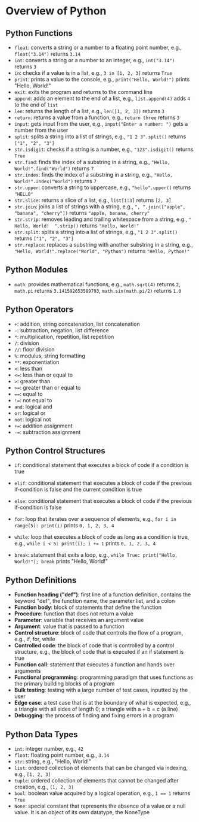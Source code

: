 # Overview of Python

## Python Functions

- `float`: converts a string or a number to a floating point number, e.g., `float("3.14")` returns `3.14`
- `int`: converts a string or a number to an integer, e.g., `int("3.14")` returns `3`
- `in`: checks if a value is in a list, e.g., `3 in [1, 2, 3]` returns `True`
- `print`: prints a value to the console, e.g., `print("Hello, World!")` prints "Hello, World!"
- `exit`: exits the program and returns to the command line
- `append`: adds an element to the end of a list, e.g., `list.append(4)` adds `4` to the end of `list`
- `len`: returns the length of a list, e.g., `len([1, 2, 3])` returns `3`
- `return`: returns a value from a function, e.g., `return three` returns `3`
- `input`: gets input from the user, e.g., `input("Enter a number: ")` gets a number from the user
- `split`: splits a string into a list of strings, e.g., `"1 2 3".split()` returns `["1", "2", "3"]`
- `str.isdigit`: checks if a string is a number, e.g., `"123".isdigit()` returns `True`
- `str.find`: finds the index of a substring in a string, e.g., `"Hello, World!".find("World")` returns `7`
- `str.index`: finds the index of a substring in a string, e.g., `"Hello, World!".index("World")` returns `7`
- `str.upper`: converts a string to uppercase, e.g., `"hello".upper()` returns `"HELLO"`
- `str.slice`: returns a slice of a list, e.g., `list[1:3]` returns `[2, 3]`
- `str.join`: joins a list of strings with a string, e.g., `", ".join(["apple", "banana", "cherry"])` returns `"apple, banana, cherry"`
- `str.strip`: removes leading and trailing whitespace from a string, e.g., `"  Hello, World!  ".strip()` returns `"Hello, World!"`
- `str.split`: splits a string into a list of strings, e.g., `"1 2 3".split()` returns `["1", "2", "3"]`
- `str.replace`: replaces a substring with another substring in a string, e.g., `"Hello, World!".replace("World", "Python")` returns `"Hello, Python!"`

## Python Modules

- `math`: provides mathematical functions, e.g., `math.sqrt(4)` returns `2`, `math.pi` returns `3.141592653589793`, `math.sin(math.pi/2)` returns `1.0`

## Python Operators

- `+`: addition, string concatenation, list concatenation
- `-`: subtraction, negation, list difference
- `*`: multiplication, repetition, list repetition
- `/`: division
- `//`: floor division
- `%`: modulus, string formatting
- `**`: exponentiation
- `<`: less than
- `<=`: less than or equal to
- `>`: greater than
- `>=`: greater than or equal to
- `==`: equal to
- `!=`: not equal to
- `and`: logical and
- `or`: logical or
- `not`: logical not
- `+=`: addition assignment
- `-=`: subtraction assignment

## Python Control Structures

- `if`: conditional statement that executes a block of code if a condition is true
- `elif`: conditional statement that executes a block of code if the previous if-condition is false and the current condition is true
- `else`: conditional statement that executes a block of code if the previous if-condition is false

- `for`: loop that iterates over a sequence of elements, e.g., `for i in range(5): print(i)` prints `0, 1, 2, 3, 4`
- `while`: loop that executes a block of code as long as a condition is true, e.g., `while i < 5: print(i); i += 1` prints `0, 1, 2, 3, 4`
- `break`: statement that exits a loop, e.g., `while True: print("Hello, World!"); break` prints "Hello, World!"

## Python Definitions

- **Function heading ("def")**: first line of a function definition, contains the keyword "def", the function name, the parameter list, and a colon
- **Function body**: block of statements that define the function
- **Procedure**: function that does not return a value
- **Parameter**: variable that receives an argument value
- **Argument**: value that is passed to a function
- **Control structure**: block of code that controls the flow of a program, e.g., if, for, while
- **Controlled code**: the block of code that is controlled by a control structure, e.g., the block of code that is executed if an if statement is true
- **Function call**: statement that executes a function and hands over arguments
- **Functional programming**: programming paradigm that uses functions as the primary building blocks of a program
- **Bulk testing**: testing with a large number of test cases, inputted by the user
- **Edge case**: a test case that is at the boundary of what is expected, e.g., a triangle with all sides of length 0; a triangle with a + b = c (a line)
- **Debugging**: the process of finding and fixing errors in a program

## Python Data Types

- `int`: integer number, e.g., `42`
- `float`: floating point number, e.g., `3.14`
- `str`: string, e.g., "Hello, World!"
- `list`: ordered collection of elements that can be changed via indexing, e.g., `[1, 2, 3]`
- `tuple`: ordered collection of elements that cannot be changed after creation, e.g., `(1, 2, 3)`
- `bool`: boolean value acquired by a logical operation, e.g., `1 == 1` returns `True`
- `None`: special constant that represents the absence of a value or a null value. It is an object of its own datatype, the NoneType
